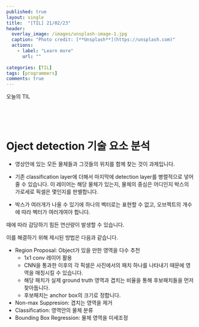 ```yaml
---
published: true
layout: single
title:  "[TIL] 21/02/23"
header:
  overlay_image: /images/unsplash-image-1.jpg
  caption: "Photo credit: [**Unsplash**](https://unsplash.com)"
  actions:
    - label: "Learn more"
      url: ""
      
categories: [TIL]
tags: [programmers]
comments: true
---
```


오늘의 TIL

&nbsp;

&nbsp;


# Oject detection 기술 요소 분석 

- 영상안에 있는 모든 물체들과 그것들의 위치를 함께 찾는 것이 과제입니다.

- 기존 classification layer에 더해서 마지막에 detection layer를 병렬적으로 넣어줄 수 있습니다. 이 레이어는 해당 물체가 있는지, 물체의 중심은 어디인지 박스의 가로세로 픽셀은 몇인지를 판별합니다.  

- 박스가 여러개가 나올 수 있기에 하나의 벡터로는 표현할 수 없고, 오브젝트의 개수에 따라 벡터가 여러개여야 합니다.

때에 따라 감당하기 힘든 연산량이 발생할 수 있습니다. 

이를 해결하기 위해 제시된 방법은 다음과 같습니다.  

- Region Proposal: 
    Object가 있을 만한 영역을 다수 추천 
    - 1x1 conv 레이어 활용 
    - CNN을 통과한 이후의 각 픽셀은 사진에서의 패치 하나를 나타내기 때문에 영역을 매칭시킬 수 있습니다.
    - 해당 패치가 실제 ground truth 영역과 겹치는 비율을 통해 후보패치들을 먼저 찾아둡니다.
    - 후보패치는 anchor box의 크기로 정합니다.   
- Non-max Suppresion: 겹치는 영역을 제거 
- Classification: 영역안의 물체 분류 
- Bounding Box Regression: 물체 영역을 미세조정 




